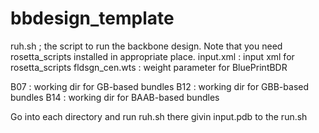 # bbdesign_template

ruh.sh ; the script to run the backbone design. Note that you need rosetta_scripts installed in appropriate place. 
input.xml : input xml for rosetta_scripts
fldsgn_cen.wts : weight parameter for BluePrintBDR

B07 : working dir for GB-based bundles
B12 : working dir for GBB-based bundles
B14 : working dir for BAAB-based bundles

Go into each directory and run ruh.sh there givin input.pdb to the run.sh

